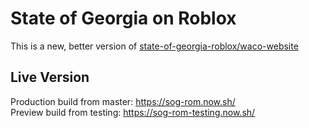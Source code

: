 # State of Georgia on Roblox

This is a new, better version of [state-of-georgia-roblox/waco-website](https://github.com/State-of-Georgia-Roblox/waco-website)

## Live Version

Production build from master: https://sog-rom.now.sh/  
Preview build from testing: https://sog-rom-testing.now.sh/  
